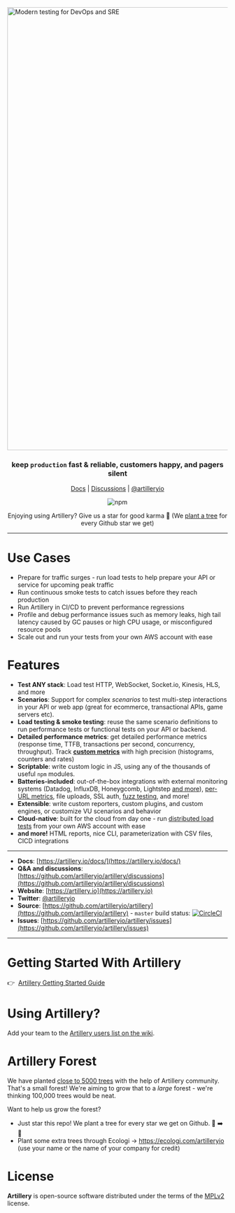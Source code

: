 
<img width="1012" alt="Modern testing for DevOps and SRE" src="https://user-images.githubusercontent.com/1490/145614295-12af8edc-4e17-4c76-af16-fa31faa12e54.png">



<h3 align="center">
  keep <code>production</code> fast & reliable, customers happy, and pagers silent
</h3>

<p align="center">
  <a href="https://www.artillery.io/docs">Docs</a> | <a href="https://github.com/artilleryio/artillery/discussions">Discussions</a> | <a href="https://twitter.com/artilleryio">@artilleryio</a>
</p>

<p align="center">
  <img alt="npm" src="https://img.shields.io/npm/dm/artillery?style=flat-square">
</p>

<p align="center">
  Enjoying using Artillery? Give us a star for good karma 🌟
  (We <a href="#artillery-forest">plant a tree</a> for every Github star we get)
</p>

----

# Use Cases

- Prepare for traffic surges - run load tests to help prepare your API or service for upcoming peak traffic
- Run continuous smoke tests to catch issues before they reach production
- Run Artillery in CI/CD to prevent performance regressions
- Profile and debug performance issues such as memory leaks, high tail latency caused by GC pauses or high CPU usage, or misconfigured resource pools
- Scale out and run your tests from your own AWS account with ease

# Features

- **Test ANY stack**:  Load test HTTP, WebSocket, Socket.io, Kinesis, HLS, and more
- **Scenarios**: Support for complex *scenarios* to test multi-step interactions in your API or web app (great for ecommerce, transactional APIs, game servers etc).
- **Load testing & smoke testing**: reuse the same scenario definitions to run performance tests or functional tests on your API or backend.
- **Detailed performance metrics**: get detailed performance metrics (response time, TTFB, transactions per second, concurrency, throughput). Track [**custom metrics**](https://artillery.io/docs/guides/guides/extending.html#Tracking-custom-metrics) with high precision (histograms, counters and rates)
- **Scriptable**: write custom logic in JS, using any of the thousands of useful `npm` modules.
- **Batteries-included**: out-of-the-box integrations with external monitoring systems (Datadog, InfluxDB, Honeygcomb, Lightstep [and more](https://artillery.io/docs/guides/plugins/plugin-publish-metrics.html)), [per-URL metrics](https://artillery.io/docs/guides/plugins/plugin-metrics-by-endpoint.html), file uploads, SSL auth, [fuzz testing](https://artillery.io/docs/guides/plugins/plugin-fuzzer.html), and more!
- **Extensible**: write custom reporters, custom plugins, and custom engines, or customize VU scenarios and behavior
- **Cloud-native**: built for the cloud from day one - run [distributed load tests](https://artillery.io/pro/) from your own AWS account with ease
- **and more!** HTML reports, nice CLI, parameterization with CSV files, CICD integrations

---

- **Docs**: [https://artillery.io/docs/](https://artillery.io/docs/)
- **Q&A and discussions**: [https://github.com/artilleryio/artillery/discussions](https://github.com/artilleryio/artillery/discussions)
- **Website**: [https://artillery.io](https://artillery.io)
- **Twitter**: [@artilleryio](https://twitter.com/artilleryio)
- **Source**: [https://github.com/artilleryio/artillery](https://github.com/artilleryio/artillery) - `master` build status: [![CircleCI](https://circleci.com/gh/artilleryio/artillery.svg?style=svg)](https://circleci.com/gh/artilleryio/artillery)
- **Issues**: [https://github.com/artilleryio/artillery/issues](https://github.com/artilleryio/artillery/issues)

---

# Getting Started With Artillery

👉&nbsp;&nbsp;[Artillery Getting Started Guide](https://artillery.io/docs/guides/getting-started/installing-artillery.html)

# Using Artillery?

Add your team to the [Artillery users list on the wiki](https://github.com/shoreditch-ops/artillery/wiki/Companies-using-Artillery).

# Artillery Forest

We have planted [close to 5000 trees](https://ecologi.com/artilleryio) with the help of Artillery community. That's a small forest! We're aiming to grow that to a *large* forest - we're thinking 100,000 trees would be neat.

Want to help us grow the forest?
- Just star this repo! We plant a tree for every star we get on Github. 🌟 ➡️ 🌳
- Plant some extra trees through Ecologi → https://ecologi.com/artilleryio (use your name or the name of your company for credit)


# License

**Artillery** is open-source software distributed under the terms of the [MPLv2](https://www.mozilla.org/en-US/MPL/2.0/) license.
